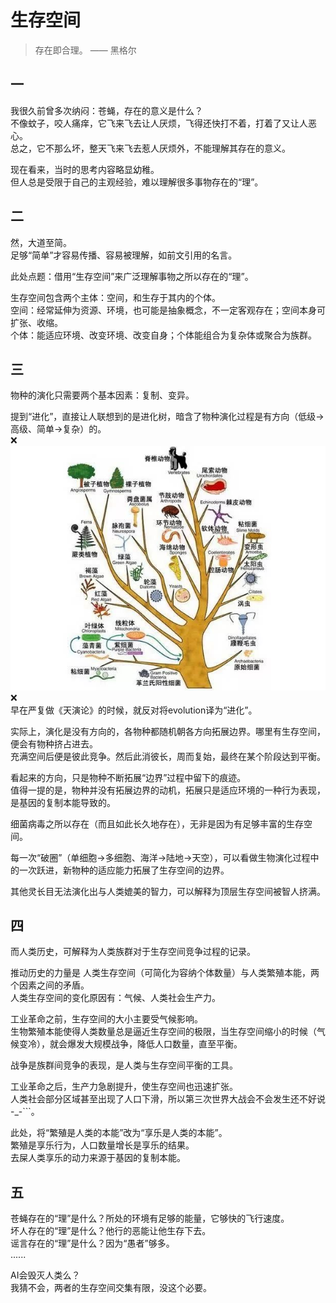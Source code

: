 # 生存空间

> 存在即合理。 —— 黑格尔

## 一  
我很久前曾多次纳闷：苍蝇，存在的意义是什么？  
不像蚊子，咬人痛痒，它飞来飞去让人厌烦，飞得还快打不着，打着了又让人恶心。  
总之，它不那么坏，整天飞来飞去惹人厌烦外，不能理解其存在的意义。  

现在看来，当时的思考内容略显幼稚。  
但人总是受限于自己的主观经验，难以理解很多事物存在的“理”。  

## 二
然，大道至简。  
足够“简单”才容易传播、容易被理解，如前文引用的名言。  

此处点题：借用“生存空间”来广泛理解事物之所以存在的“理”。  

生存空间包含两个主体：空间，和生存于其内的个体。  
空间：经常延伸为资源、环境，也可能是抽象概念，不一定客观存在；空间本身可扩张、收缩。  
个体：能适应环境、改变环境、改变自身；个体能组合为复杂体或聚合为族群。  

## 三
物种的演化只需要两个基本因素：复制、变异。  

提到“进化”，直接让人联想到的是进化树，暗含了物种演化过程是有方向（低级->高级、简单->复杂）的。  
❌![tree](./tree.jpeg)❌  
早在严复做《天演论》的时候，就反对将evolution译为“进化”。  

实际上，演化是没有方向的，各物种都随机朝各方向拓展边界。哪里有生存空间，便会有物种挤占进去。  
充满空间后便是彼此竞争。然后此消彼长，周而复始，最终在某个阶段达到平衡。  

看起来的方向，只是物种不断拓展“边界”过程中留下的痕迹。  
值得一提的是，物种并没有拓展边界的动机，拓展只是适应环境的一种行为表现，是基因的复制本能导致的。  

细菌病毒之所以存在（而且如此长久地存在），无非是因为有足够丰富的生存空间。   

每一次“破圈”（单细胞->多细胞、海洋->陆地->天空），可以看做生物演化过程中的一次跃进，新物种的适应能力拓展了生存空间的边界。  

其他灵长目无法演化出与人类媲美的智力，可以解释为顶层生存空间被智人挤满。  

## 四
而人类历史，可解释为人类族群对于生存空间竞争过程的记录。  

推动历史的力量是 人类生存空间（可简化为容纳个体数量）与人类繁殖本能，两个因素之间的矛盾。  
人类生存空间的变化原因有：气候、人类社会生产力。    

工业革命之前，生存空间的大小主要受气候影响。  
生物繁殖本能使得人类数量总是逼近生存空间的极限，当生存空间缩小的时候（气候变冷），就会爆发大规模战争，降低人口数量，直至平衡。  

战争是族群间竞争的表现，是人类与生存空间平衡的工具。  

工业革命之后，生产力急剧提升，使生存空间也迅速扩张。  
人类社会部分区域甚至出现了人口下滑，所以第三次世界大战会不会发生还不好说 -_-```。

此处，将“繁殖是人类的本能”改为“享乐是人类的本能”。  
繁殖是享乐行为，人口数量增长是享乐的结果。  
去屎人类享乐的动力来源于基因的复制本能。  

## 五

苍蝇存在的“理”是什么？所处的环境有足够的能量，它够快的飞行速度。  
坏人存在的“理”是什么？他行的恶能让他生存下去。  
谣言存在的“理”是什么？因为“愚者”够多。  
......  

AI会毁灭人类么？  
我猜不会，两者的生存空间交集有限，没这个必要。  
